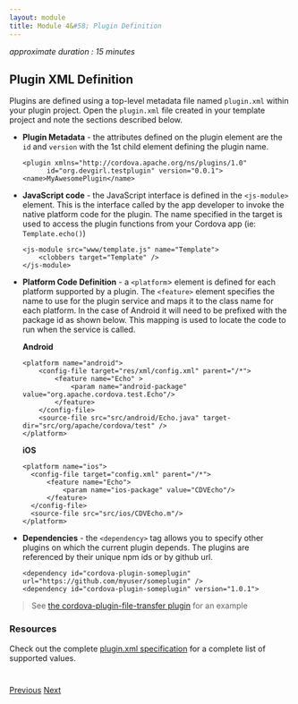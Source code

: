 ```yaml
---
layout: module
title: Module 4&#58; Plugin Definition
---
```

_approximate duration : 15 minutes_

## Plugin XML Definition

Plugins are defined using a top-level metadata file named `plugin.xml` within your plugin project. Open the `plugin.xml` file created in your template project and note the sections described below. 

- **Plugin Metadata** - the attributes defined on the plugin element are the `id` and `version` with the 1st child element defining the plugin name.   

      <plugin xmlns="http://cordova.apache.org/ns/plugins/1.0"
            id="org.devgirl.testplugin" version="0.0.1">
      <name>MyAwesomePlugin</name>

- **JavaScript code** - the JavaScript interface is defined in the `<js-module>` element. This is the interface called by the app developer to invoke the native platform code for the plugin. The name specified in the target is used to access the plugin functions from your Cordova app (ie: `Template.echo()`)

      <js-module src="www/template.js" name="Template">
          <clobbers target="Template" />
      </js-module>


- **Platform Code Definition** - a `<platform`> element is defined for each platform supported by a plugin. The `<feature>` element specifies the name to use for the plugin service and maps it to the
  class name for each platform. In the case of Android it will need to be prefixed with the package id as shown below. This mapping is used to 
  locate the code to run when the service is called. 

  **Android** <br>

      <platform name="android">
          <config-file target="res/xml/config.xml" parent="/*">
              <feature name="Echo" >
                  <param name="android-package" value="org.apache.cordova.test.Echo"/>
              </feature>
          </config-file>
          <source-file src="src/android/Echo.java" target-dir="src/org/apache/cordova/test" />
      </platform>

  **iOS** <br>

      <platform name="ios">
        <config-file target="config.xml" parent="/*">
            <feature name="Echo">
                <param name="ios-package" value="CDVEcho"/>
            </feature>
        </config-file>
        <source-file src="src/ios/CDVEcho.m"/>
      </platform>


- **Dependencies** - the `<dependency>` tag allows you to specify other plugins on which the current plugin depends. The plugins are referenced by their unique npm ids or by github url.

      <dependency id="cordova-plugin-someplugin" url="https://github.com/myuser/someplugin" />
      <dependency id="cordova-plugin-someplugin" version="1.0.1">

>See [the cordova-plugin-file-transfer plugin](https://github.com/apache/cordova-plugin-file-transfer/blob/master/plugin.xml) for an example

### Resources
Check out the complete [plugin.xml specification](http://cordova.apache.org/docs/en/latest/plugin_ref/spec.html) for a complete list of supported values. 


<!-- Add plugin validation? -->


<div class="row" style="margin-top:40px;">
<div class="col-sm-12">
<a href="lesson3.html" class="btn btn-default"><i class="glyphicon glyphicon-chevron-left"></i> Previous</a>
<a href="lesson5.html" class="btn btn-default pull-right">Next <i class="glyphicon
glyphicon-chevron-right"></i></a>
</div>
</div>
